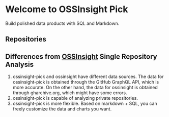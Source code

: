 # Welcome to OSSInsight Pick

Build polished data products with SQL and Markdown.

## Repositories


## Differences from [OSSInsight](https://ossinsight.io) Single Repository Analysis

1. ossinsight-pick and ossinsight have different data sources. The data for ossinsight-pick is obtained through the GitHub GraphQL API, which is more accurate. On the other hand, the data for ossinsight is obtained through gharchive.org, which might have some errors.
2. ossinsight-pick is capable of analyzing private repositories.
3. ossinsight-pick is more flexible. Based on markdown + SQL, you can freely customize the data and charts you want.